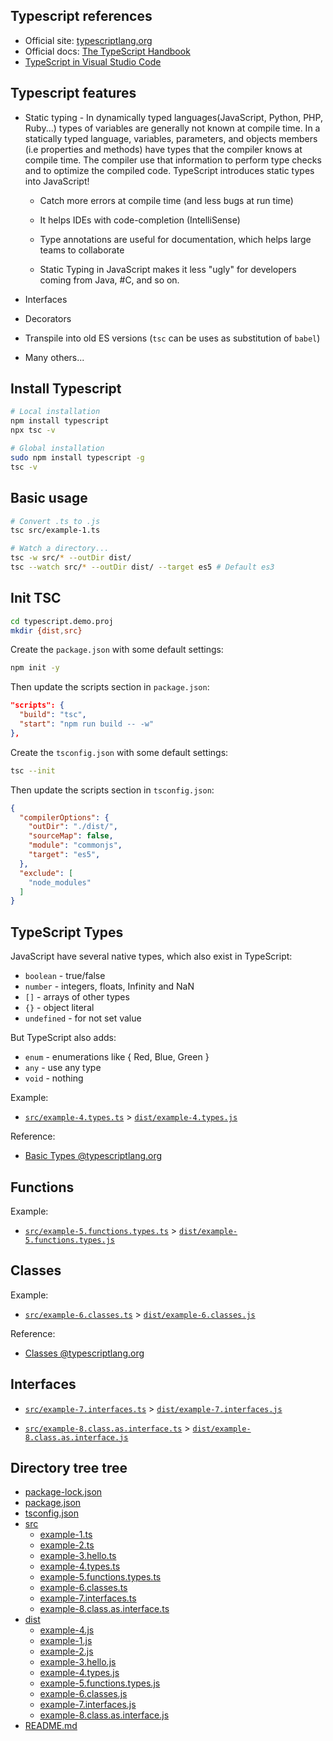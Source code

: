 ## Typescript references

* Official site: [typescriptlang.org](https://www.typescriptlang.org/)
* Official docs: [The TypeScript Handbook](https://www.typescriptlang.org/docs/handbook/intro.html)
* [TypeScript in Visual Studio Code](https://code.visualstudio.com/docs/languages/typescript)


## Typescript features

* Static typing - In dynamically typed languages(JavaScript, Python, PHP, Ruby...) types of variables are generally not known at compile time. In a statically typed language, variables, parameters, and objects members (i.e properties and methods) have types that the compiler knows at compile time. The compiler use that information to perform type checks and to optimize the compiled code. TypeScript introduces static types into JavaScript!

  * Catch more errors at compile time (and less bugs at run time)

  * It helps IDEs with code-completion (IntelliSense)

  * Type annotations are useful for documentation, which helps large teams to collaborate

  * Static Typing in JavaScript makes it less "ugly" for developers coming from Java, #C, and so on.

* Interfaces

* Decorators

* Transpile into old ES versions (`tsc` can be uses as substitution of `babel`)

* Many others...

## Install Typescript

```bash
# Local installation
npm install typescript
npx tsc -v
```

```bash
# Global installation
sudo npm install typescript -g
tsc -v
```

## Basic usage

```bash
# Convert .ts to .js
tsc src/example-1.ts
```

```bash
# Watch a directory...
tsc -w src/* --outDir dist/
tsc --watch src/* --outDir dist/ --target es5 # Default es3
```

## Init TSC

```bash
cd typescript.demo.proj
mkdir {dist,src}
```

Create the `package.json` with some default settings:

```bash
npm init -y
```

Then update the scripts section in `package.json`:

```json
"scripts": {
  "build": "tsc",
  "start": "npm run build -- -w"
},
```

Create the `tsconfig.json` with some default settings:

```bash
tsc --init
```

Then update the scripts section in `tsconfig.json`:

```json
{
  "compilerOptions": {
    "outDir": "./dist/",
    "sourceMap": false,
    "module": "commonjs",
    "target": "es5",
  },
  "exclude": [
    "node_modules"
  ]
}
```

## TypeScript Types

JavaScript have several native types, which also exist in TypeScript:

* `boolean` - true/false
* `number` - integers, floats, Infinity and NaN
* `[]` - arrays of other types
* `{}` - object literal
* `undefined` - for not set value

But TypeScript also adds:

* `enum` - enumerations like { Red, Blue, Green }
* `any` - use any type
* `void` - nothing

Example:

* [`src/example-4.types.ts`](src/example-4.types.ts) > [`dist/example-4.types.js`](dist/example-4.types.js)

Reference: 

* [Basic Types @typescriptlang.org](https://www.typescriptlang.org/docs/handbook/basic-types.html)

## Functions

Example:

* [`src/example-5.functions.types.ts`](src/example-5.functions.types.ts) > [`dist/example-5.functions.types.js`](dist/example-5.functions.types.js)

## Classes

Example:

* [`src/example-6.classes.ts`](src/example-6.classes.ts) > [`dist/example-6.classes.js`](dist/example-6.classes.js)

Reference:
* [Classes @typescriptlang.org](https://www.typescriptlang.org/docs/handbook/classes.html)

## Interfaces

* [`src/example-7.interfaces.ts`](src/example-7.interfaces.ts) > [`dist/example-7.interfaces.js`](dist/example-7.interfaces.js)

* [`src/example-8.class.as.interface.ts`](src/example-8.class.as.interface.ts) > [`dist/example-8.class.as.interface.js`](dist/example-8.class.as.interface.js)

## Directory tree tree

 * [package-lock.json](./package-lock.json)
 * [package.json](./package.json)
 * [tsconfig.json](./tsconfig.json)
 * [src](./src)
   * [example-1.ts](./src/example-1.ts)
   * [example-2.ts](./src/example-2.ts)
   * [example-3.hello.ts](./src/example-3.hello.ts)
   * [example-4.types.ts](./src/example-4.types.ts)
   * [example-5.functions.types.ts](./src/example-5.functions.types.ts)
   * [example-6.classes.ts](./src/example-6.classes.ts)
   * [example-7.interfaces.ts](./src/example-7.interfaces.ts)
   * [example-8.class.as.interface.ts](./src/example-8.class.as.interface.ts)
 * [dist](./dist)
   * [example-4.js](./dist/example-4.js)
   * [example-1.js](./dist/example-1.js)
   * [example-2.js](./dist/example-2.js)
   * [example-3.hello.js](./dist/example-3.hello.js)
   * [example-4.types.js](./dist/example-4.types.js)
   * [example-5.functions.types.js](./dist/example-5.functions.types.js)
   * [example-6.classes.js](./dist/example-6.classes.js)
   * [example-7.interfaces.js](./dist/example-7.interfaces.js)
   * [example-8.class.as.interface.js](./dist/example-8.class.as.interface.js)
 * [README.md](./README.md)
